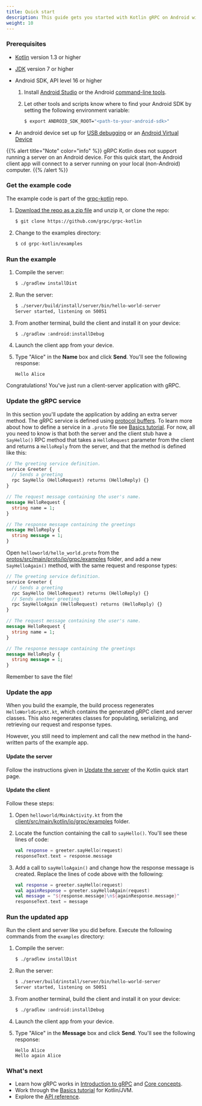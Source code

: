 ```yaml
---
title: Quick start
description: This guide gets you started with Kotlin gRPC on Android with a simple working example.
weight: 10
---
```


### Prerequisites

- [Kotlin][] version 1.3 or higher
- [JDK][] version 7 or higher
- Android SDK, API level 16 or higher

   1. Install [Android Studio][] or the Android [command-line tools][].

      [Android Studio]: https://developer.android.com/studio/index.html#downloads
      [command-line tools]: https://developer.android.com/studio/index.html#command-tools

   2. Let other tools and scripts know where to find your Android SDK by setting
      the following environment variable:

      ```sh
      $ export ANDROID_SDK_ROOT="<path-to-your-android-sdk>"
      ```

- An android device set up for [USB debugging][] or an
  [Android Virtual Device][]

{{% alert title="Note" color="info" %}}
  gRPC Kotlin does not support running a server on an Android device. For this
  quick start, the Android client app will connect to a server running on your
  local (non-Android) computer.
{{% /alert %}}

### Get the example code

The example code is part of the [grpc-kotlin][] repo.

 1. [Download the repo as a zip file][download] and unzip it, or clone
    the repo:

    ```sh
    $ git clone https://github.com/grpc/grpc-kotlin
    ```

 2. Change to the examples directory:

    ```sh
    $ cd grpc-kotlin/examples
    ```

### Run the example

 1. Compile the server:

    ```sh
    $ ./gradlew installDist
    ```

 2. Run the server:

    ```sh
    $ ./server/build/install/server/bin/hello-world-server
    Server started, listening on 50051
    ```

 3. From another terminal, build the client and install it on your device:

    ```sh
    $ ./gradlew :android:installDebug
    ```

 4. Launch the client app from your device.

 5. Type "Alice" in the **Name** box and click **Send**. You'll see the
    following response:

    ```nocode
    Hello Alice
    ```

Congratulations! You've just run a client-server application with gRPC.

### Update the gRPC service

In this section you'll update the application by adding an extra server method.
The gRPC service is defined using [protocol buffers][pb]. To learn more about
how to define a service in a `.proto` file see [Basics tutorial][]. For now, all
you need to know is that both the server and the client stub have a `SayHello()`
RPC method that takes a `HelloRequest` parameter from the client and returns a
`HelloReply` from the server, and that the method is defined like this:

```protobuf
// The greeting service definition.
service Greeter {
  // Sends a greeting
  rpc SayHello (HelloRequest) returns (HelloReply) {}
}

// The request message containing the user's name.
message HelloRequest {
  string name = 1;
}

// The response message containing the greetings
message HelloReply {
  string message = 1;
}
```

Open `helloworld/hello_world.proto` from the
[protos/src/main/proto/io/grpc/examples][protos-src] folder, and add a
new `SayHelloAgain()` method, with the same request and response types:

```protobuf
// The greeting service definition.
service Greeter {
  // Sends a greeting
  rpc SayHello (HelloRequest) returns (HelloReply) {}
  // Sends another greeting
  rpc SayHelloAgain (HelloRequest) returns (HelloReply) {}
}

// The request message containing the user's name.
message HelloRequest {
  string name = 1;
}

// The response message containing the greetings
message HelloReply {
  string message = 1;
}
```

Remember to save the file!

### Update the app

When you build the example, the build process regenerates `HelloWorldGrpcKt.kt`,
which contains the generated gRPC client and server classes. This also
regenerates classes for populating, serializing, and retrieving our request and
response types.

However, you still need to implement and call the new method in the
hand-written parts of the example app.

#### Update the server

Follow the instructions given in [Update the
server](/docs/languages/kotlin/quickstart/#update-the-server) of the Kotlin
quick start page.

#### Update the client

Follow these steps:

 1. Open `helloworld/MainActivity.kt` from the
    [client/src/main/kotlin/io/grpc/examples][client-src] folder.

 2. Locate the function containing the call to `sayHello()`. You'll see these
    lines of code:

    ```kotlin
    val response = greeter.sayHello(request)
    responseText.text = response.message
    ```

 3. Add a call to `sayHelloAgain()` and change how the response message is
    created. Replace the lines of code above with the following:

    ```kotlin
    val response = greeter.sayHello(request)
    val againResponse = greeter.sayHelloAgain(request)
    val message = "${response.message}\n${againResponse.message}"
    responseText.text = message
    ```

### Run the updated app

Run the client and server like you did before. Execute the following commands
from the `examples` directory:

 1. Compile the server:

    ```sh
    $ ./gradlew installDist
    ```

 2. Run the server:

    ```sh
    $ ./server/build/install/server/bin/hello-world-server
    Server started, listening on 50051
    ```

 3. From another terminal, build the client and install it on your device:

    ```sh
    $ ./gradlew :android:installDebug
    ```

 4. Launch the client app from your device.

 5. Type "Alice" in the **Message** box and click **Send**. You'll see the
    following response:

    ```nocode
    Hello Alice
    Hello again Alice
    ```

### What's next

- Learn how gRPC works in [Introduction to gRPC](/docs/what-is-grpc/introduction/)
  and [Core concepts](/docs/what-is-grpc/core-concepts/).
- Work through the [Basics tutorial][] for Kotlin/JVM.
- Explore the [API reference](../api).

[Android Virtual Device]: https://developer.android.com/studio/run/managing-avds.html
[Basics tutorial]: /docs/languages/kotlin/basics/
[client-src]: https://github.com/grpc/grpc-kotlin/blob/master/examples/android/src/main/kotlin/io/grpc/examples
[download]: https://github.com/grpc/grpc-kotlin/archive/master.zip
[grpc-kotlin]: https://github.com/grpc/grpc-kotlin
[JDK]: https://jdk.java.net
[Kotlin]: https://kotlinlang.org
[pb]: https://developers.google.com/protocol-buffers
[protos-src]: https://github.com/grpc/grpc-kotlin/tree/master/examples/protos/src/main/proto/io/grpc/examples
[USB debugging]: https://developer.android.com/studio/command-line/adb.html#Enabling
